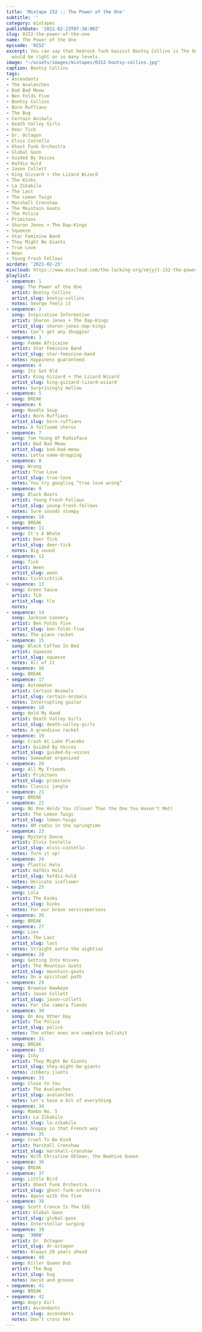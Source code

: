 ```yaml
---
title: 'Mixtape 152 :: The Power of the One'
subtitle: ''
category: mixtapes
publishDate: '2021-02-23T07:30:00Z'
slug: 0152-the-power-of-the-one
name: The Power of the One
episode: '0152'
excerpt: You can say that bedrock funk bassist Bootsy Collins is The One, and you
  would be right on so many levels.
image: "~/assets/images/mixtapes/0152-bootsy-collins.jpg"
caption: Bootsy Collins
tags:
- Ascendants
- The Avalanches
- Bad Bad Meow
- Ben Folds Five
- Bootsy Collins
- Born Ruffians
- The Bug
- Certain Animals
- Death Valley Girls
- Deer Tick
- Dr. Octagon
- Elvis Costello
- Ghost Funk Orchestra
- Global Goon
- Guided By Voices
- Hafdis Huld
- Jason Collett
- King Gizzard + the Lizard Wizard
- The Kinks
- La Zikabilo
- The Last
- The Lemon Twigs
- Marshall Crenshaw
- The Mountain Goats
- The Police
- Primitons
- Sharon Jones + The Dap-Kings
- Squeeze
- Star Feminine Band
- They Might Be Giants
- True Love
- Ween
- Young Fresh Fellows
airdate: '2021-02-23'
mixcloud: https://www.mixcloud.com/the-lacking-org/smjyjt-152-the-power-of-the-one/
playlist:
- sequence: 1
  song: The Power of the One
  artist: Bootsy Collins
  artist_slug: bootsy-collins
  notes: George feels it
- sequence: 2
  song: Inspiration Information
  artist: Sharon Jones + The Dap-Kings
  artist_slug: sharon-jones-dap-kings
  notes: Can’t get any Shuggier
- sequence: 3
  song: Femme Africaine
  artist: Star Feminine Band
  artist_slug: star-feminine-band
  notes: Happiness guaranteed
- sequence: 4
  song: Its Got Old
  artist: King Gizzard + the Lizard Wizard
  artist_slug: king-gizzard-lizard-wizard
  notes: Surprisingly mellow
- sequence: 5
  song: BREAK
- sequence: 6
  song: Noodle Soup
  artist: Born Ruffians
  artist_slug: born-ruffians
  notes: A fullsome chorus
- sequence: 7
  song: Tom Young Of Radioface
  artist: Bad Bad Meow
  artist_slug: bad-bad-meow
  notes: Lotta name-dropping
- sequence: 8
  song: Wrong
  artist: True Love
  artist_slug: true-love
  notes: You try googling “true love wrong”
- sequence: 9
  song: Black Boots
  artist: Young Fresh Fellows
  artist_slug: young-fresh-fellows
  notes: Sure sounds stompy
- sequence: 10
  song: BREAK
- sequence: 11
  song: It's A Whale
  artist: Deer Tick
  artist_slug: deer-tick
  notes: Big sound
- sequence: 12
  song: Tick
  artist: Ween
  artist_slug: ween
  notes: tickticktick
- sequence: 13
  song: Green Sauce
  artist: TLO
  artist_slug: tlo
  notes:
- sequence: 14
  song: Jackson Cannery
  artist: Ben Folds Five
  artist_slug: ben-folds-five
  notes: The piano racket
- sequence: 15
  song: Black Coffee In Bed
  artist: Squeeze
  artist_slug: squeeze
  notes: All of it
- sequence: 16
  song: BREAK
- sequence: 17
  song: Automaton
  artist: Certain Animals
  artist_slug: certain-animals
  notes: Interrupting guitar
- sequence: 18
  song: Hold My Hand
  artist: Death Valley Girls
  artist_slug: death-valley-girls
  notes: A grandiose racket
- sequence: 19
  song: Crash At Lake Placebo
  artist: Guided By Voices
  artist_slug: guided-by-voices
  notes: Somewhat organized
- sequence: 20
  song: All My Friends
  artist: Primitons
  artist_slug: primitons
  notes: Classic jangle
- sequence: 21
  song: BREAK
- sequence: 22
  song: No One Holds You (Closer Than the One You Haven't Met)
  artist: The Lemon Twigs
  artist_slug: lemon-twigs
  notes: AM radio in the springtime
- sequence: 23
  song: Mystery Dance
  artist: Elvis Costello
  artist_slug: elvis-costello
  notes: Turn it up!
- sequence: 24
  song: Plastic Halo
  artist: Hafdis Huld
  artist_slug: hafdis-huld
  notes: Delicate iceflower
- sequence: 25
  song: Lola
  artist: The Kinks
  artist_slug: kinks
  notes: For our brave servicepersons
- sequence: 26
  song: BREAK
- sequence: 27
  song: Lies
  artist: The Last
  artist_slug: last
  notes: Straight outta the aighties
- sequence: 28
  song: Getting Into Knives
  artist: The Mountain Goats
  artist_slug: mountain-goats
  notes: On a spiritual path
- sequence: 29
  song: Brownie Hawkeye
  artist: Jason Collett
  artist_slug: jason-collett
  notes: For the camera fiends
- sequence: 30
  song: On Any Other Day
  artist: The Police
  artist_slug: police
  notes: The other ones are complete bullshit
- sequence: 31
  song: BREAK
- sequence: 32
  song: Icky
  artist: They Might Be Giants
  artist_slug: they-might-be-giants
  notes: Jibbery jiants
- sequence: 33
  song: Close to You
  artist: The Avalanches
  artist_slug: avalanches
  notes: Let's have a bit of everything
- sequence: 34
  song: Mambo No. 5
  artist: La Zikabilo
  artist_slug: la-zikabilo
  notes: Snappy in that French way
- sequence: 35
  song: Cruel To Be Kind
  artist: Marshall Crenshaw
  artist_slug: marshall-crenshaw
  notes: With Christine Ohlman, the Beehive Queen
- sequence: 36
  song: BREAK
- sequence: 37
  song: Little Bird
  artist: Ghost Funk Orchestra
  artist_slug: ghost-funk-orchestra
  notes: Again with the five
- sequence: 38
  song: Scott Cronce Is The CEO
  artist: Global Goon
  artist_slug: global-goon
  notes: Interstellar surging
- sequence: 39
  song: '3000'
  artist: Dr. Octagon
  artist_slug: dr-octagon
  notes: Always 20 years ahead
- sequence: 40
  song: Killer Queen Dub
  artist: The Bug
  artist_slug: bug
  notes: Harsh and groove
- sequence: 41
  song: BREAK
- sequence: 42
  song: Angry Girl
  artist: Ascendants
  artist_slug: ascendants
  notes: Don’t cross her
---
```


